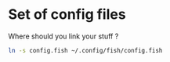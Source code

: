 # Set of config files

Where should you link your stuff ?

```sh
ln -s config.fish ~/.config/fish/config.fish
```
